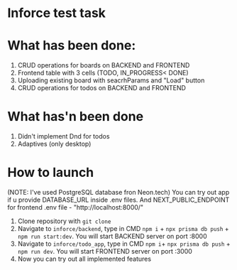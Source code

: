 # Inforce test task

# What has been done:
1. CRUD operations for boards on BACKEND and FRONTEND
2. Frontend table with 3 cells (TODO, IN_PROGRESS< DONE)
3. Uploading existing board with seacrhParams and "Load" button
4. CRUD operations for todos on BACKEND and FRONTEND
# What has'n been done
1. Didn't implement Dnd for todos
2. Adaptives (only desktop)


# How to launch 
(NOTE: I've used PostgreSQL database fron Neon.tech) You can try out app if u provide DATABASE_URL inside .env files. And NEXT_PUBLIC_ENDPOINT for frontend .env file - "http://localhost:8000/"
1. Clone repository with `git clone`
2. Navigate to `inforce/backend`, type in CMD  `npm i` + `npx prisma db push` + `npm run start:dev`. You will start BACKEND server on port :8000
3. Navigate to `inforce/todo_app`, type in CMD  `npm i`+ `npx prisma db push` + `npm run dev`. You will start FRONTEND server on port :3000
4. Now you can try out all implemented features
